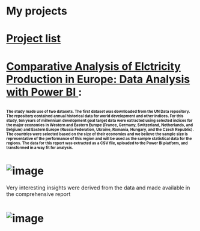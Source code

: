 # My projects
# <a href = "https://github.com/pappykkay"> Project list </a>
# <a href = "https://github.com/pappykkay/Data-Visualisation-with-Power-BI"> Comparative Analysis of Elctricity Production in Europe: Data Analysis with Power BI </a>: <p><font size="1">The study made use of two datasets. The first dataset was downloaded from the UN Data repository.  The repository contained annual historical data for world development and other indices. For this study, ten years of millennium development goal target data were extracted using selected indices for the major economies in Western and Eastern Europe (France, Germany, Switzerland, Netherlands, and Belgium) and Eastern Europe (Russia Federation, Ukraine, Romania, Hungary, and the Czech Republic). The countries were selected based on the size of their economies and we believe the sample size is representative of the performance of this region and will be used as the sample statistical data for the regions. The data for this report was extracted as a CSV file, uploaded to the Power BI platform, and transformed in a way fit for analysis. </p></font>
# ![image](https://github.com/pappykkay/papp.github.io/assets/119144075/c7d11c65-347d-49b6-a728-1d3871207c13)


Very interesting insights were derived from the data and made available in the comprehensive report

# ![image](https://github.com/pappykkay/papp.github.io/assets/119144075/5ce9b4d6-f040-46b5-bcb3-217c40310f05)

